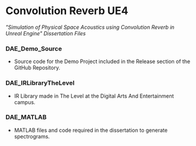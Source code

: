 # Convolution Reverb UE4
*"Simulation of Physical Space Acoustics using Convolution Reverb in Unreal Engine" Dissertation Files*

### DAE_Demo_Source

- Source code for the Demo Project included in the Release section of the GitHub Repository.

### DAE_IRLibraryTheLevel

- IR Library made in The Level at the Digital Arts And Entertainment campus. 

### DAE_MATLAB

- MATLAB files and code required in the dissertation to generate spectrograms.